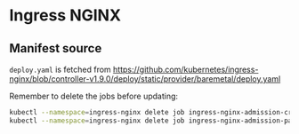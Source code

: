 # Ingress NGINX

## Manifest source

`deploy.yaml` is fetched from <https://github.com/kubernetes/ingress-nginx/blob/controller-v1.9.0/deploy/static/provider/baremetal/deploy.yaml>

Remember to delete the jobs before updating:

```bash
kubectl --namespace=ingress-nginx delete job ingress-nginx-admission-create
kubectl --namespace=ingress-nginx delete job ingress-nginx-admission-patch
```
